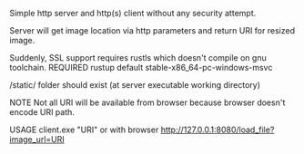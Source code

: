 Simple http server and  http(s) client without any security attempt.

Server will get image location via http parameters and return URI for resized image.

Suddenly, SSL support requires rustls which doesn't compile on gnu toolchain.
REQUIRED
rustup default stable-x86_64-pc-windows-msvc 

/static/ folder should exist (at server executable working directory)

NOTE
Not all URI will be available from browser because browser doesn't encode URI path.

USAGE
client.exe "URI"
or with browser
http://127.0.0.1:8080/load_file?image_url=URI
